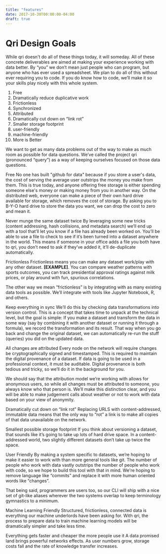 ```yaml
---
title: "features"
date: 2017-10-30T00:00:00-04:00
draft: true
---
```


# Qri Design Goals

While qri doesn't do all of these things today, it will someday. All of these concrete deliverables are aimed at making your experience working with data better. By “you” we don’t mean just people who can program, but  anyone who has ever used a spreadsheet. We plan to do all of this without ever requiring you to code. If you do know how to code, we’ll make it so your skills play nicely with this whole system.

1. Free
2. Dramatically reduce duplicative work
3. Frictionless
4. Synchronized
5. Attributed
6. Dramatically cut down on “link rot”
7. Smaller storage footprint
8. user-friendly
9. machine-friendly
10. More is Better
 
We want to get as many data problems out of the way to make as much room as possible for data questions. We’ve called the project qri (pronounced “query”) as a way of keeping ourselves focused on those data questions.
 
Free
No one has built "github for data" because if you store a user's data, the cost of serving the average user outstrips the money you make from them. This is true today, and anyone offering free storage is either spending someone else's money or making money from you in another way. On the distributed web, everyone can make a piece of their own hard drive available for storage, which removes the cost of storage. By asking you to B-Y-O hard drive to store the data you want, we can drop the cost to zero and mean it.
 
Never munge the same dataset twice
By leveraging some new tricks (content addressing, hash collisions, and metadata search) we’ll end up with a tool that’ll let you know if a file has already been worked on. You’ll be able to use a file to check to see if it’s been turned into a dataset anywhere in the world. This means if someone in your office adds a file you both have to qri, you don’t need to ask if they’ve added it, it’ll de-duplicate automatically. 
 
Frictionless
Frictionless means you can make any dataset work/play with any other dataset. __[EXAMPLE]__. You can compare weather patterns with sports outcomes, you can track presidential approval ratings against milk prices, or play around with fun, spurious correlations.
 
The other way we mean “frictionless” is by integrating with as many existing data tools as possible. We’ll integrate with tools like Jupyter Notebook, R, and others.
 
Keep everything in sync
We’ll do this by checking data transformations into version control. This is a concept that takes time to unpack at the technical level, but the goal is simple: If you make a dataset and transform the data in some way (say by combining it with another dataset or running it through a formula), we record the transformation and its result. That way when you go back and change the original dataset, we can automatically re-run the stuff (queries) you did on the updated data.
 
All changes are attributed
Every node on the network will require changes be cryptographically signed and timestamped. This is required to maintain the digital provenance of a dataset. If data is going to be used in a professional context, it must be auditable. Digital provenance is both tedious and tricky, so we’ll do it in the background for you. 
 
We should say that the attribution model we’re working with allows for anonymous users, so while all changes must be attributed to someone, you always know who that person is. We’ll make this distinction clear, and you will be able to make judgement calls about weather or not to work with data based on your view of anonymity.
 
Dramatically cut down on “link rot”
Replacing URLS with content-addressed, immutable data means that the only way to “rot” a link is to make all copies of that data unavailable on the network.
 
Smallest possible storage footprint
If you think about versioning a dataset, that sounds like it’s going to take up lots of hard drive space. In a content-addressed world, two slightly different datasets don’t take up twice the space.
 
User Friendly
By making a system specific to datasets, we’re hoping to make it easier to work with than more general tools like git. The number of people who work with data vastly outstrips the number of people who work with code, so we hope to build this tool with that in mind. We're hoping to remove language like “commits” and replace it with more human oriented words like “changes”.
 
That being said, programmers are users too, so our CLI will ship with a nice set of git-like aliases wherever the two systems overlap to keep terminology gymnastics to a minimum.
 
Machine Learning Friendly
Structured, frictionless, connected data is everything our machine underlords have been asking for.  With qri, the process to prepare data to train machine learning models will be dramatically simpler and take less time.
 
Everything gets faster and cheaper the more people use it 
A data promised land brings powerful networks effects.  As user numbers grow, storage costs fall and the rate of knowledge transfer increases. 
